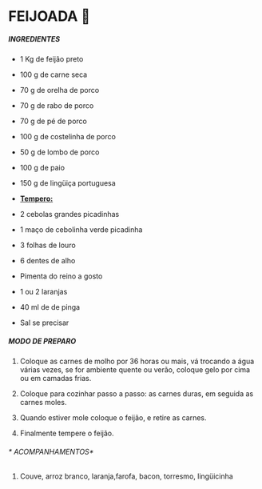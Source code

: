 FEIJOADA 🍲
========

##### *INGREDIENTES*

* 1 Kg de feijão preto

* 100 g de carne seca

* 70 g de orelha de porco

* 70 g de rabo de porco

* 70 g de pé de porco

* 100 g de costelinha de porco

* 50 g de lombo de porco

* 100 g de paio

* 150 g de lingüiça portuguesa

* <u>**Tempero:**</u>

* 2 cebolas grandes picadinhas

* 1 maço de cebolinha verde picadinha

* 3 folhas de louro

* 6 dentes de alho

* Pimenta do reino a gosto

* 1 ou 2 laranjas

* 40 ml de de pinga

* Sal se precisar

##### *MODO DE PREPARO*

1. Coloque as carnes de molho por 36 horas ou mais, vá trocando a água várias vezes, se for ambiente quente ou verão, coloque gelo por cima ou em camadas frias.

2. Coloque para cozinhar passo a passo: as carnes duras, em seguida as carnes moles.

3. Quando estiver mole coloque o feijão, e retire as carnes.

4. Finalmente tempere o feijão.

###### * ACOMPANHAMENTOS*

1. Couve, arroz branco, laranja,farofa, bacon, torresmo, lingüicinha
